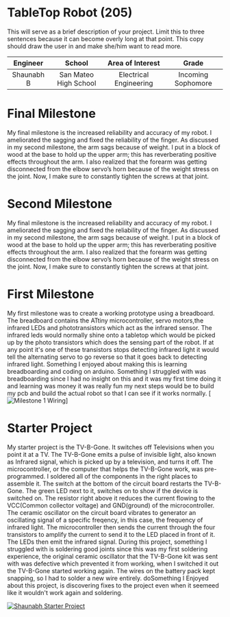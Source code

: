 ﻿# TableTop Robot (205)
This will serve as a brief description of your project. Limit this to three sentences because it can become overly long at that point. This copy should draw the user in and make she/him want to read more.

| **Engineer** | **School** | **Area of Interest** | **Grade** |
|:--:|:--:|:--:|:--:|
| Shaunabh B | San Mateo High School | Electrical Engineering | Incoming Sophomore


  
# Final Milestone
My final milestone is the increased reliability and accuracy of my robot. I ameliorated the sagging and fixed the reliability of the finger. As discussed in my second milestone, the arm sags because of weight. I put in a block of wood at the base to hold up the upper arm; this has reverberating positive effects throughout the arm. I also realized that the forearm was getting disconnected from the elbow servo’s horn because of the weight stress on the joint. Now, I make sure to constantly tighten the screws at that joint. 



# Second Milestone
My final milestone is the increased reliability and accuracy of my robot. I ameliorated the sagging and fixed the reliability of the finger. As discussed in my second milestone, the arm sags because of weight. I put in a block of wood at the base to hold up the upper arm; this has reverberating positive effects throughout the arm. I also realized that the forearm was getting disconnected from the elbow servo’s horn because of the weight stress on the joint. Now, I make sure to constantly tighten the screws at that joint.



# First Milestone
My first milestone was to create a working prototype using a breadboard. The breadboard contains the ATtiny microcontroller, servo motors,the infrared LEDs and phototransistors which act as the infrared sensor. The infrared leds would normally shine onto a tabletop which would be picked up by the photo transistors which does the sensing part of the robot. If at any point it's one of these transistors stops detecting infrared light it would tell the alternating servo to go reverse so that it goes back to detecting infrared light. Something I enjoyed about making this is learning breadboarding and coding on arduino. Something I struggled with was breadboarding since I had no insight on this and it was my first time doing it and learning was money it was really fun my next steps would be to build my pcb and build the actual robot so that I can see if it works normally.
[![Milestone 1 Wiring](https://res.cloudinary.com/dbuxx0uql/image/upload/v1657554964/20220708_112955_uhk9om.jpg)]

# Starter Project
My starter project is the TV-B-Gone. It switches off Televisions when you point it at a TV. The TV-B-Gone emits a pulse of invisible light, also known as Infrared signal, which is picked up by a television, and turns it off. The microcontroller, or the computer that helps the TV-B-Gone work, was pre-programmed. I soldered all of the components in the right places to assemble it. The switch at the bottom of the circuit board restarts the TV-B-Gone. The green LED next to it, switches on to show if the device is switched on. The resistor right above it reduces the current flowing to the VCC(Common collector voltage) and GND(ground) of the microcontroller. The ceramic oscillator on the circuit board vibrates to generator an oscillating signal of a specific freqency, in this case, the frequency of infrared light. The microcontroller then sends the current through the four transistors to amplify the current to send it to the LED placed in front of it. The LEDs then emit the infrared signal. During this project, something I struggled with is soldering good joints since this was my first soldering experience, the original ceramic oscillator that the TV-B-Gone kit was sent with was defective which prevented it from working, when I switched it out the TV-B-Gone started working again. The wires on the battery pack kept snapping, so I had to solder a new wire entirely. doSomething I Enjoyed about this project, is discovering fixes to the project even when it seemeed like it wouldn't work again and soldering.

[![Shaunabh Starter Project](https://res.cloudinary.com/dbuxx0uql/image/upload/v1657728809/20220708_115729_lcatec.jpg)](https://www.youtube.com/watch?v=WTV-NTjOOtQ "Shaunabh Starter Project")
